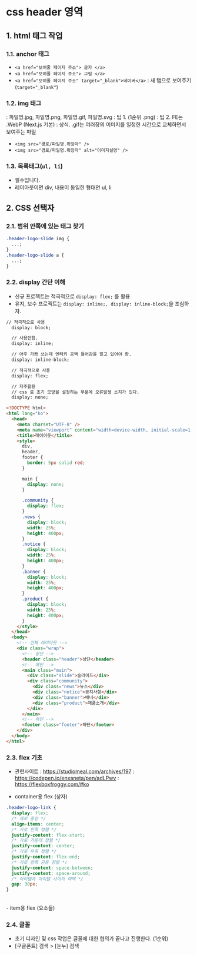 # css header 영역

## 1. html 태그 작업

### 1.1. anchor 태그

- `<a href="보여줄 페이지 주소"> 글자 </a>`
- `<a href="보여줄 페이지 주소"> 그림 </a>`
- `<a href="보여줄 페이지 주소" target="_blank">네이버</a>`
  : 새 탭으로 보여주기(`target="_blank"`)

### 1.2. img 태그

: 파일명.jpg, 파일명.png, 파일명.gif, 파일명.svg
: 팁 1. (1순위 .png)
: 팁 2. FE는 .WebP (Next.js 기본)
: 상식. .gif는 여러장의 이미지를 일정한 시간으로 교체하면서 보여주는 파일

- `<img src="경로/파일명.확장자" />`
- `<img src="경로/파일명.확장자" alt="이미지설명" />`

### 1.3. 목록태그(`ul, li`)

- 필수입니다.
- 레이아웃이면 div, 내용이 동일한 형태면 ul, li

## 2. CSS 선택자

### 2.1. 범위 안쪽에 있는 태그 찾기

```css
.header-logo-slide img {
  ...;
}
.header-logo-slide a {
  ...;
}
```

### 2.2. display 간단 이해

- 신규 프로젝트는 적극적으로 `display: flex;` 를 활용
- 유지, 보수 프로젝트는 `display: inline;, display: inline-block;`을 조심하자.

```txt
// 적극적으로 사용
  display: block;

  // 사용안함.
  display: inline;

  // 아주 가끔 쓰는데 엔터키 공백 들어감을 알고 있어야 함.
  display: inline-block;

  // 적극적으로 사용
  display: flex;

  // 자주활용
  // css 로 초기 모양을 설정하는 부분에 오류발생 소지가 있다.
  display: none;
```

```html
<!DOCTYPE html>
<html lang="ko">
  <head>
    <meta charset="UTF-8" />
    <meta name="viewport" content="width=device-width, initial-scale=1.0" />
    <title>레이아웃</title>
    <style>
      div,
      header,
      footer {
        border: 5px solid red;
      }

      main {
        display: none;
      }

      .community {
        display: flex;
      }
      .news {
        display: block;
        width: 25%;
        height: 400px;
      }
      .notice {
        display: block;
        width: 25%;
        height: 400px;
      }
      .banner {
        display: block;
        width: 25%;
        height: 400px;
      }
      .product {
        display: block;
        width: 25%;
        height: 400px;
      }
    </style>
  </head>
  <body>
    <!-- 전체 레이아웃 -->
    <div class="wrap">
      <!-- 상단 -->
      <header class="header">상단</header>
      <!-- 메인 -->
      <main class="main">
        <div class="slide">슬라이드</div>
        <div class="community">
          <div class="news">뉴스</div>
          <div class="notice">공지사항</div>
          <div class="banner">배너</div>
          <div class="product">제품소개</div>
        </div>
      </main>
      <!-- 하단 -->
      <footer class="footer">하단</footer>
    </div>
  </body>
</html>
```

### 2.3. flex 기초

- 관련사이트
  : https://studiomeal.com/archives/197
  : https://codepen.io/enxaneta/pen/adLPwv
  : https://flexboxfroggy.com/#ko

- container용 flex (상자)

```css
.header-logo-link {
  display: flex;
  /* 세로 중앙 */
  align-items: center;
  /* 가로 왼쪽 정렬 */
  justify-content: flex-start;
  /* 가로 가운데 정렬 */
  justify-content: center;
  /* 가로 우측 정렬 */
  justify-content: flex-end;
  /* 가로 양쪽 균등 정렬 */
  justify-content: space-between;
  justify-content: space-around;
  /* 아이템과 아이템 사이의 여백 */
  gap: 30px;
}
```

<br>
- item용 flex (요소들)

### 2.4. 글꼴

- 초기 디자인 및 css 작업은 글꼴에 대한 협의가 끝나고 진행한다. (1순위)
- [구글폰트] 검색 > [눈누] 검색
